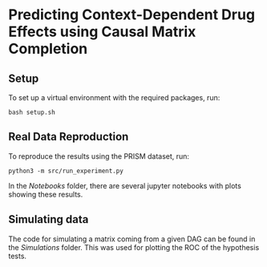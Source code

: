 # Predicting Context-Dependent Drug Effects using Causal Matrix Completion

## Setup

To set up a virtual environment with the required packages, run:

```
bash setup.sh
```

## Real Data Reproduction

To reproduce the results using the PRISM dataset, run:

```
python3 -m src/run_experiment.py
```

In the *Notebooks* folder, there are several jupyter notebooks with plots showing these results.

## Simulating data

The code for simulating a matrix coming from a given DAG can be found in the *Simulations* folder. This was used for plotting the ROC of the hypothesis tests.
